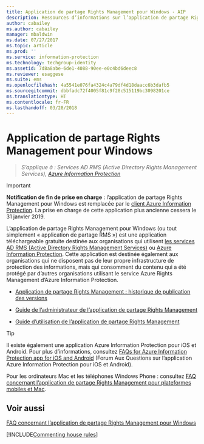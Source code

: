 ```yaml
---
title: Application de partage Rights Management pour Windows - AIP
description: Ressources d’informations sur l’application de partage Rights Management pour Windows. Cette application téléchargeable gratuitement s’adresse aux organisations qui utilisent Active Directory Rights Management Services (AD RMS) ou Azure Information Protection, ainsi qu’aux organisations qui ne disposent pas de leur propre infrastructure de protection des informations et qui souhaitent consommer du contenu protégé par d’autres organisations utilisant Azure Information Protection.
author: cabailey
ms.author: cabailey
manager: mbaldwin
ms.date: 07/27/2017
ms.topic: article
ms.prod: ''
ms.service: information-protection
ms.technology: techgroup-identity
ms.assetid: 7d8a8abe-6de1-4088-90ee-e0c4bd6deec8
ms.reviewer: esaggese
ms.suite: ems
ms.openlocfilehash: 4a5541e076fa4324c4a79df4d18daacc6b3dafb5
ms.sourcegitcommit: dbbfadc72f4005f81c9f28c515119bc3098201ce
ms.translationtype: HT
ms.contentlocale: fr-FR
ms.lasthandoff: 03/28/2018
---
```

# <a name="rights-management-sharing-application-for-windows"></a>Application de partage Rights Management pour Windows

>*S’applique à : Services AD RMS (Active Directory Rights Management Services), [Azure Information Protection](https://azure.microsoft.com/pricing/details/information-protection)*

> [!IMPORTANT]
> **Notification de fin de prise en charge** : l’application de partage Rights Management pour Windows est remplacée par le [client Azure Information Protection](aip-client.md). La prise en charge de cette application plus ancienne cessera le 31 janvier 2019. 


L’application de partage Rights Management pour Windows (ou tout simplement « application de partage RMS ») est une application téléchargeable gratuite destinée aux organisations qui utilisent [les services AD RMS (Active Directory Rights Management Services)](https://technet.microsoft.com/library/cc772403.aspx) ou [Azure Information Protection](../understand-explore/what-is-information-protection.md). Cette application est destinée également aux organisations qui ne disposent pas de leur propre infrastructure de protection des informations, mais qui consomment du contenu qui a été protégé par d’autres organisations utilisant le service Azure Rights Management d’Azure Information Protection.

-   [Application de partage Rights Management : historique de publication des versions](sharing-app-version-release-history.md)

-   [Guide de l’administrateur de l’application de partage Rights Management](sharing-app-admin-guide.md)

-   [Guide d’utilisation de l’application de partage Rights Management](sharing-app-user-guide.md)

> [!TIP]
> Il existe également une application Azure Information Protection pour iOS et Android. Pour plus d’informations, consultez [FAQs for Azure Information Protection app for iOS and Android](mobile-app-faq.md ) (Forum Aux Questions sur l’application Azure Information Protection pour iOS et Android).
> 
> Pour les ordinateurs Mac et les téléphones Windows Phone : consultez [FAQ concernant l’application de partage Rights Management pour plateformes mobiles et Mac](http://technet.microsoft.com/dn451248).

## <a name="see-also"></a>Voir aussi
[FAQ concernant l’application de partage Rights Management pour Windows](http://technet.microsoft.com/dn467883)

[!INCLUDE[Commenting house rules](../includes/houserules.md)]
